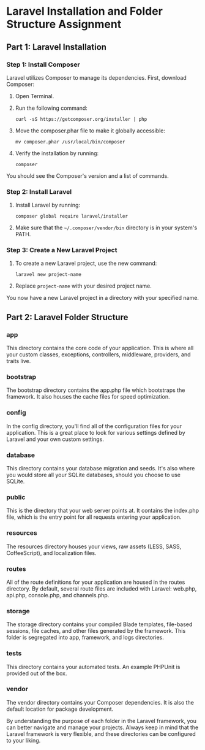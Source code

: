 # Laravel Installation and Folder Structure Assignment

## Part 1: Laravel Installation

### Step 1: Install Composer

Laravel utilizes Composer to manage its dependencies. First, download Composer:

1. Open Terminal.
2. Run the following command:

    ```shell
    curl -sS https://getcomposer.org/installer | php
    ```

3. Move the composer.phar file to make it globally accessible:

    ```shell
    mv composer.phar /usr/local/bin/composer
    ```

4. Verify the installation by running:

    ```shell
    composer
    ```

You should see the Composer's version and a list of commands.

### Step 2: Install Laravel

1. Install Laravel by running:

    ```shell
    composer global require laravel/installer
    ```

2. Make sure that the `~/.composer/vendor/bin` directory is in your system's PATH.

### Step 3: Create a New Laravel Project

1. To create a new Laravel project, use the new command:

    ```shell
    laravel new project-name
    ```

2. Replace `project-name` with your desired project name.

You now have a new Laravel project in a directory with your specified name.

## Part 2: Laravel Folder Structure

### app

This directory contains the core code of your application. This is where all your custom classes, exceptions, controllers, middleware, providers, and traits live.

### bootstrap

The bootstrap directory contains the app.php file which bootstraps the framework. It also houses the cache files for speed optimization.

### config

In the config directory, you'll find all of the configuration files for your application. This is a great place to look for various settings defined by Laravel and your own custom settings.

### database

This directory contains your database migration and seeds. It's also where you would store all your SQLite databases, should you choose to use SQLite.

### public

This is the directory that your web server points at. It contains the index.php file, which is the entry point for all requests entering your application.

### resources

The resources directory houses your views, raw assets (LESS, SASS, CoffeeScript), and localization files.

### routes

All of the route definitions for your application are housed in the routes directory. By default, several route files are included with Laravel: web.php, api.php, console.php, and channels.php.

### storage

The storage directory contains your compiled Blade templates, file-based sessions, file caches, and other files generated by the framework. This folder is segregated into app, framework, and logs directories.

### tests

This directory contains your automated tests. An example PHPUnit is provided out of the box.

### vendor

The vendor directory contains your Composer dependencies. It is also the default location for package development.

By understanding the purpose of each folder in the Laravel framework, you can better navigate and manage your projects. Always keep in mind that the Laravel framework is very flexible, and these directories can be configured to your liking.
